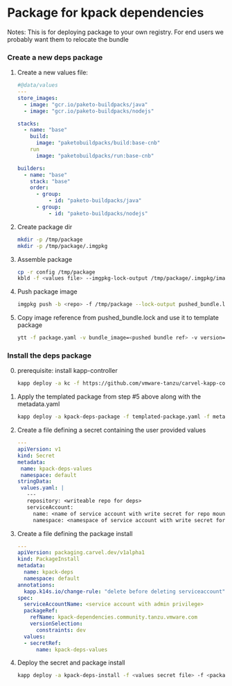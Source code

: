 # Package for kpack dependencies

Notes: This is for deploying package to your own registry. For end users we probably want them to relocate the bundle

### Create a new deps package
 
1. Create a new values file:
   ```yaml
   #@data/values
   ---
   store_images:
     - image: "gcr.io/paketo-buildpacks/java"
     - image: "gcr.io/paketo-buildpacks/nodejs"
   
   stacks:
     - name: "base"
       build:
         image: "paketobuildpacks/build:base-cnb"
       run
         image: "paketobuildpacks/run:base-cnb"
   
   builders:
     - name: "base"
       stack: "base"
       order:
         - group:
             - id: "paketo-buildpacks/java"
         - group:
             - id: "paketo-buildpacks/nodejs"
   ```
2. Create package dir

   ```bash
   mkdir -p /tmp/package
   mkdir -p /tmp/package/.imgpkg
   ```
   
3. Assemble package
   
   ```bash
   cp -r config /tmp/package
   kbld -f <values file> --imgpkg-lock-output /tmp/package/.imgpkg/images.yml > /tmp/package/config/values.yaml
   ```
   
4. Push package image
   
   ```bash
   imgpkg push -b <repo> -f /tmp/package --lock-output pushed_bundle.lock
   ```
   
5. Copy image reference from pushed_bundle.lock and use it to template package

   ```bash
   ytt -f package.yaml -v bundle_image=<pushed bundle ref> -v version="dev" > templated-package.yaml
   ```

### Install the deps package
   
0. prerequisite: install kapp-controller

   ```bash
   kapp deploy -a kc -f https://github.com/vmware-tanzu/carvel-kapp-controller/releases/latest/download/release.yml
   ```

1. Apply the templated package from step #5 above along with the metadata.yaml
   
   ```bash
   kapp deploy -a kpack-deps-package -f templated-package.yaml -f metadata.yaml
   ```
2. Create a file defining a secret containing the user provided values
   
   ```yaml
   ---
   apiVersion: v1
   kind: Secret
   metadata:
    name: kpack-deps-values
    namespace: default
   stringData:
    values.yaml: |
      ---
      repository: <writeable repo for deps>
      serviceAccount:
        name: <name of service account with write secret for repo mounted>
        namespace: <namespace of service account with write secret for repo mounted>
   ```
3. Create a file defining the package install

   ```yaml
   ---
   apiVersion: packaging.carvel.dev/v1alpha1
   kind: PackageInstall
   metadata:
     name: kpack-deps
     namespace: default
   annotations:
     kapp.k14s.io/change-rule: "delete before deleting serviceaccount"
   spec:
     serviceAccountName: <service account with admin privilege>
     packageRef:
       refName: kpack-dependencies.community.tanzu.vmware.com
       versionSelection:
         constraints: dev
     values:
     - secretRef:
         name: kpack-deps-values
   ```
4. Deploy the secret and package install

   ```bash
   kapp deploy -a kpack-deps-install -f <values secret file> -f <package install file>
   ```